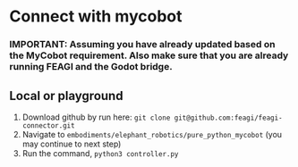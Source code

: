 # Connect with mycobot
### IMPORTANT: Assuming you have already updated based on the MyCobot requirement. Also make sure that you are already running FEAGI and the Godot bridge.
## Local or playground
1) Download github by run here: `git clone git@github.com:feagi/feagi-connector.git`
2) Navigate to `embodiments/elephant_robotics/pure_python_mycobot` (you may continue to next step)
3) Run the command, `python3 controller.py`